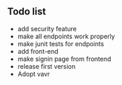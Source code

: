 ## Todo list
- add security feature
- make all endpoints work properly
- make junit tests for endpoints
- add front-end 
- make signin page from frontend
- release first version
- Adopt vavr 
